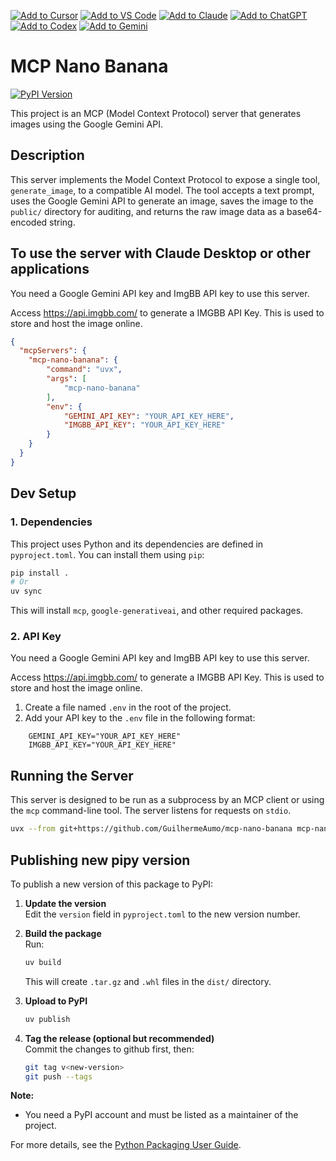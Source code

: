 [![Add to Cursor](https://fastmcp.me/badges/cursor_dark.svg)](https://fastmcp.me/MCP/Details/1149/nano-banana-gemini-image-generator)
[![Add to VS Code](https://fastmcp.me/badges/vscode_dark.svg)](https://fastmcp.me/MCP/Details/1149/nano-banana-gemini-image-generator)
[![Add to Claude](https://fastmcp.me/badges/claude_dark.svg)](https://fastmcp.me/MCP/Details/1149/nano-banana-gemini-image-generator)
[![Add to ChatGPT](https://fastmcp.me/badges/chatgpt_dark.svg)](https://fastmcp.me/MCP/Details/1149/nano-banana-gemini-image-generator)
[![Add to Codex](https://fastmcp.me/badges/codex_dark.svg)](https://fastmcp.me/MCP/Details/1149/nano-banana-gemini-image-generator)
[![Add to Gemini](https://fastmcp.me/badges/gemini_dark.svg)](https://fastmcp.me/MCP/Details/1149/nano-banana-gemini-image-generator)

# MCP Nano Banana

[![PyPI Version](https://img.shields.io/pypi/v/mcp-nano-banana.svg)](https://pypi.org/project/mcp-nano-banana/)

This project is an MCP (Model Context Protocol) server that generates images using the Google Gemini API.

## Description

This server implements the Model Context Protocol to expose a single tool, `generate_image`, to a compatible AI model. The tool accepts a text prompt, uses the Google Gemini API to generate an image, saves the image to the `public/` directory for auditing, and returns the raw image data as a base64-encoded string.

## To use the server with Claude Desktop or other applications

You need a Google Gemini API key and ImgBB API key to use this server.

Access https://api.imgbb.com/ to generate a IMGBB API Key. This is used to store and host the image online.

```json
{
  "mcpServers": {
    "mcp-nano-banana": {
        "command": "uvx",
        "args": [
            "mcp-nano-banana"
        ],
        "env": {
            "GEMINI_API_KEY": "YOUR_API_KEY_HERE",
            "IMGBB_API_KEY": "YOUR_API_KEY_HERE"
        }
    }
  }
}
```


## Dev Setup

### 1. Dependencies

This project uses Python and its dependencies are defined in `pyproject.toml`. You can install them using `pip`:

```bash
pip install .
# Or
uv sync
```

This will install `mcp`, `google-generativeai`, and other required packages.

### 2. API Key

You need a Google Gemini API key and ImgBB API key to use this server.

Access https://api.imgbb.com/ to generate a IMGBB API Key. This is used to store and host the image online.

1.  Create a file named `.env` in the root of the project.
2.  Add your API key to the `.env` file in the following format:

```
    GEMINI_API_KEY="YOUR_API_KEY_HERE"
    IMGBB_API_KEY="YOUR_API_KEY_HERE"
```

## Running the Server

This server is designed to be run as a subprocess by an MCP client or using the `mcp` command-line tool. The server listens for requests on `stdio`.

```bash
uvx --from git+https://github.com/GuilhermeAumo/mcp-nano-banana mcp-nano-banana
```


## Publishing new pipy version
To publish a new version of this package to PyPI:

1. **Update the version**  
   Edit the `version` field in `pyproject.toml` to the new version number.

2. **Build the package**  
   Run:
   ```bash
   uv build
   ```
   This will create `.tar.gz` and `.whl` files in the `dist/` directory.

3. **Upload to PyPI**  
   ```bash
   uv publish
   ```

4. **Tag the release (optional but recommended)**  
  Commit the changes to github first, then:
  
   ```bash
   git tag v<new-version>
   git push --tags
   ```

**Note:**  
- You need a PyPI account and must be listed as a maintainer of the project.

For more details, see the [Python Packaging User Guide](https://packaging.python.org/tutorials/packaging-projects/).
